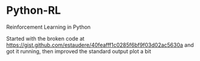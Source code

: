 # Python-RL
 Reinforcement Learning in Python

Started with the broken code at https://gist.github.com/estaudere/40feafff1c0285f6bf9f03d02ac5630a and got it running, then improved the standard output plot a bit
